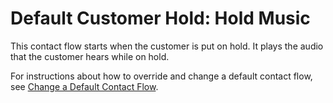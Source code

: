 # Default Customer Hold: Hold Music<a name="default-customer-hold"></a>

This contact flow starts when the customer is put on hold\. It plays the audio that the customer hears while on hold\. 

For instructions about how to override and change a default contact flow, see [Change a Default Contact Flow](change-default-contact-flow.md)\.